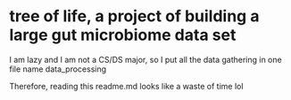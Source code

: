 # tree of life, a project of building a large gut microbiome data set

I am lazy and I am not a CS/DS major, so I put all the data gathering in one file name data_processing

Therefore, reading this readme.md looks like a waste of time lol

